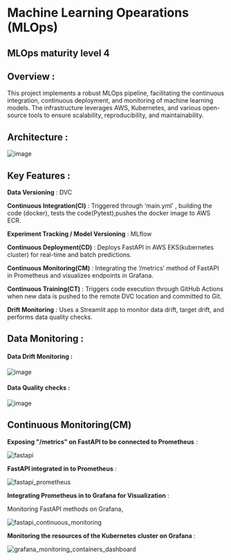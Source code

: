 # Machine Learning Opearations (MLOps)

## MLOps maturity level 4

## Overview :
This project implements a robust MLOps pipeline, facilitating the continuous integration, continuous deployment, and monitoring of machine learning models. The infrastructure leverages AWS, Kubernetes, and various open-source tools to ensure scalability, reproducibility, and maintainability.



## Architecture :

![image](https://github.com/Chandru-21/MLOps_Project/assets/64595758/123511be-fe66-424d-8776-513b908840fe)

## Key Features :

**Data Versioning** : DVC

**Continuous Integration(CI)** : Triggered through ‘main.yml’ , building the code (docker), tests the code(Pytest),pushes the docker image to AWS ECR. 

**Experiment Tracking / Model Versioning** : MLflow 

**Continuous Deployment(CD)** : Deploys FastAPI in AWS EKS(kubernetes cluster) for real-time and batch predictions. 

**Continuous Monitoring(CM)** : Integrating the ‘/metrics’ method of  FastAPI in Prometheus and visualizes endpoints in Grafana.  

**Continuous Training(CT)** : Triggers code execution through GitHub Actions when new data is pushed to the remote DVC location and committed to Git. 

**Drift Monitoring** : Uses a Streamlit app to monitor data drift, target drift, and performs data quality checks.






## Data Monitoring :

#### Data Drift Monitoring :

![image](https://github.com/Chandru-21/MLOps_Project/assets/64595758/af0df23d-9980-4ee4-94c0-ddebdb923237)

#### Data Quality checks :

![image](https://github.com/Chandru-21/MLOps_Project/assets/64595758/c1c62d64-9b69-4ca7-ba45-45ae226a7620)


## Continuous Monitoring(CM)

**Exposing "/metrics" on FastAPI to be connected to Prometheus** :

![fastapi](https://github.com/Chandru-21/MLOps_Project/assets/64595758/09b18b44-8cb1-4a86-9172-c79082cb77c8)

**FastAPI integrated in to Prometheus** :

![fastapi_prometheus](https://github.com/Chandru-21/MLOps_Project/assets/64595758/4b21c089-bef3-4e39-b5e1-04cb8e026345)

**Integrating Prometheus in to Grafana for Visualization** :

Monitoring FastAPI methods on Grafana,

![fastapi_continuous_monitoring](https://github.com/Chandru-21/MLOps_Project/assets/64595758/930f0a9a-352f-41f9-8106-9b6735af8ce4)

**Monitoring the resources of the Kubernetes cluster on Grafana** :

![grafana_monitoring_containers_dashboard](https://github.com/Chandru-21/MLOps_Project/assets/64595758/d046d9f9-1477-4975-9041-f4aa128bb0f3)











